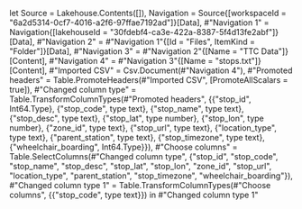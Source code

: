 let
  Source = Lakehouse.Contents([]),
  Navigation = Source{[workspaceId = "6a2d5314-0cf7-4016-a2f6-97ffae7192ad"]}[Data],
  #"Navigation 1" = Navigation{[lakehouseId = "30fdebf4-ca3e-422a-8387-5f4d13fe2abf"]}[Data],
  #"Navigation 2" = #"Navigation 1"{[Id = "Files", ItemKind = "Folder"]}[Data],
  #"Navigation 3" = #"Navigation 2"{[Name = "TTC Data"]}[Content],
  #"Navigation 4" = #"Navigation 3"{[Name = "stops.txt"]}[Content],
  #"Imported CSV" = Csv.Document(#"Navigation 4"),
  #"Promoted headers" = Table.PromoteHeaders(#"Imported CSV", [PromoteAllScalars = true]),
  #"Changed column type" = Table.TransformColumnTypes(#"Promoted headers", {{"stop_id", Int64.Type}, {"stop_code", type text}, {"stop_name", type text}, {"stop_desc", type text}, {"stop_lat", type number}, {"stop_lon", type number}, {"zone_id", type text}, {"stop_url", type text}, {"location_type", type text}, {"parent_station", type text}, {"stop_timezone", type text}, {"wheelchair_boarding", Int64.Type}}),
  #"Choose columns" = Table.SelectColumns(#"Changed column type", {"stop_id", "stop_code", "stop_name", "stop_desc", "stop_lat", "stop_lon", "zone_id", "stop_url", "location_type", "parent_station", "stop_timezone", "wheelchair_boarding"}),
  #"Changed column type 1" = Table.TransformColumnTypes(#"Choose columns", {{"stop_code", type text}})
in
  #"Changed column type 1"